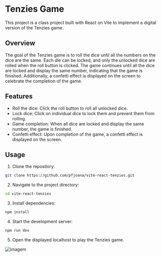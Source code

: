 # Tenzies Game

This project is a class project built with React on Vite to implement a digital version of the Tenzies game.

## Overview
The goal of the Tenzies game is to roll the dice until all the numbers on the dice are the same. Each die can be locked, and only the unlocked dice are rolled when the roll button is clicked. The game continues until all the dice are locked and display the same number, indicating that the game is finished. Additionally, a confetti effect is displayed on the screen to celebrate the completion of the game.

## Features
- Roll the dice: Click the roll button to roll all unlocked dice.
- Lock dice: Click on individual dice to lock them and prevent them from rolling.
- Game completion: When all dice are locked and display the same number, the game is finished.
- Confetti effect: Upon completion of the game, a confetti effect is displayed on the screen.

## Usage
1. Clone the repository:
```bash
git clone https://github.com/pfjoana/vite-react-tenzies.git
```

2. Navigate to the project directory:
```bash
cd vite-react-tenzies
```

3. Install dependencies:
```bash
npm install
```

4. Start the development server:
```bash
npm run dev
```

5. Open the displayed localhost to play the Tenzies game.

![imagem](https://github.com/pfjoana/vite-react-tenzies/assets/124532595/37d5c9ae-ff76-4f50-8e99-3a746f37ca02)

